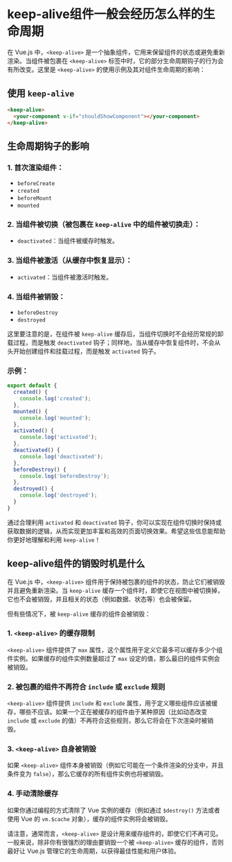 # keep-alive组件一般会经历怎么样的生命周期

在 Vue.js 中，`<keep-alive>` 是一个抽象组件，它用来保留组件的状态或避免重新渲染。当组件被包裹在 `<keep-alive>` 标签中时，它的部分生命周期钩子的行为会有所改变。这里是 `<keep-alive>` 的使用示例及其对组件生命周期的影响：

## 使用 `keep-alive`

```html
<keep-alive>
  <your-component v-if="shouldShowComponent"></your-component>
</keep-alive>
```

## 生命周期钩子的影响

### 1. 首次渲染组件：

- `beforeCreate`
- `created`
- `beforeMount`
- `mounted`

### 2. 当组件被切换（被包裹在 `keep-alive` 中的组件被切换走）：

- `deactivated`：当组件被缓存时触发。

### 3. 当组件被激活（从缓存中恢复显示）：

- `activated`：当组件被激活时触发。

### 4. 当组件被销毁：

- `beforeDestroy`
- `destroyed`

这里要注意的是，在组件被 `keep-alive` 缓存后，当组件切换时不会经历常规的卸载过程，而是触发 `deactivated` 钩子；同样地，当从缓存中恢复组件时，不会从头开始创建组件和挂载过程，而是触发 `activated` 钩子。

### 示例：

```javascript
export default {
  created() {
    console.log('created');
  },
  mounted() {
    console.log('mounted');
  },
  activated() {
    console.log('activated');
  },
  deactivated() {
    console.log('deactivated');
  },
  beforeDestroy() {
    console.log('beforeDestroy');
  },
  destroyed() {
    console.log('destroyed');
  }
}
```

通过合理利用 `activated` 和 `deactivated` 钩子，你可以实现在组件切换时保持或获取数据的逻辑，从而实现更加丰富和高效的页面切换效果。希望这些信息能帮助你更好地理解和利用 `keep-alive`！

## keep-alive组件的销毁时机是什么

在 Vue.js 中，`<keep-alive>` 组件用于保持被包裹的组件的状态，防止它们被销毁并且避免重新渲染。当 `keep-alive` 缓存一个组件时，即使它在视图中被切换掉，它也不会被销毁，并且相关的状态（例如数据、状态等）也会被保留。

但有些情况下，被 `keep-alive` 缓存的组件会被销毁：

### 1. `<keep-alive>` 的缓存限制
`<keep-alive>` 组件提供了 `max` 属性，这个属性用于定义它最多可以缓存多少个组件实例。如果缓存的组件实例数量超过了 `max` 设定的值，那么最旧的组件实例会被销毁。

### 2. 被包裹的组件不再符合 `include` 或 `exclude` 规则
`<keep-alive>` 组件提供 `include` 和 `exclude` 属性，用于定义哪些组件应该被缓存，哪些不应该。如果一个正在被缓存的组件由于某种原因（比如动态改变 `include` 或 `exclude` 的值）不再符合这些规则，那么它将会在下次渲染时被销毁。

### 3. `<keep-alive>` 自身被销毁
如果 `<keep-alive>` 组件本身被销毁（例如它可能在一个条件渲染的分支中，并且条件变为 `false`），那么它缓存的所有组件实例也将被销毁。

### 4. 手动清除缓存
如果你通过编程的方式清除了 Vue 实例的缓存（例如通过 `$destroy()` 方法或者使用 Vue 的 `vm.$cache` 对象），缓存的组件实例将会被销毁。

请注意，通常而言，`<keep-alive>` 是设计用来缓存组件的，即使它们不再可见。一般来说，除非你有很强烈的理由要销毁一个被 `<keep-alive>` 缓存的组件，否则最好让 Vue.js 管理它的生命周期，以获得最佳性能和用户体验。

